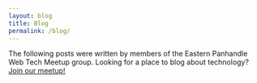 ```yaml
---
layout: blog
title: Blog
permalink: /blog/
---
```


The following posts were written by members of the Eastern Panhandle Web Tech Meetup group. Looking for a place to blog about technology? [Join our meetup!](http://www.meetup.com/Panhandle-Web-Tech/)
